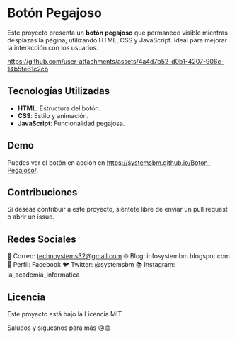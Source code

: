 # Botón Pegajoso

Este proyecto presenta un **botón pegajoso** que permanece visible mientras desplazas la página, utilizando HTML, CSS y JavaScript. Ideal para mejorar la interacción con los usuarios.

https://github.com/user-attachments/assets/4a4d7b52-d0b1-4207-906c-14b5fe61c2cb

## Tecnologías Utilizadas

- **HTML**: Estructura del botón.
- **CSS**: Estilo y animación.
- **JavaScript**: Funcionalidad pegajosa.

## Demo

Puedes ver el botón en acción en https://systemsbm.github.io/Boton-Pegajoso/. 

## Contribuciones
Si deseas contribuir a este proyecto, siéntete libre de enviar un pull request o abrir un issue.

## Redes Sociales
📧 Correo: technoystems32@gmail.com
🌐 Blog: infosystembm.blogspot.com
👤 Perfil: Facebook
🐦 Twitter: @systemsbm
📚 Instagram: la_academia_informatica

## Licencia
Este proyecto está bajo la Licencia MIT.

Saludos y siguesnos para más 😘😊
